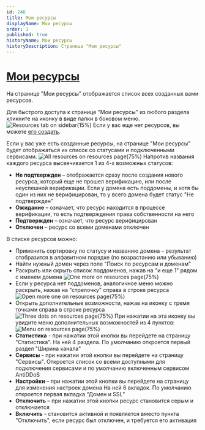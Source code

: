```yaml
---
id: 246
title: Мои ресурсы
displayName: Мои ресурсы
order: 1
published: true
historyName: Мои ресурсы
historyDescription: Страница "Мои ресурсы"
---
```


# [Мои ресурсы](my-resources-page)
На странице "Мои ресурсы" отображается список всех созданных вами ресурсов.

Для быстрого доступа к странице "Мои ресурсы" из любого раздела кликните на иконку в виде папки в боковом меню.
![Resources tab on sidebar(15%)](https://img.solarspace.pro/docs/resources-tab-on-sidebar.jpg "Вкладка 'Мои ресурсы' в боковом меню")
Если у вас еще нет ресурсов, вы можете [его создать]([205]).

Если у вас уже есть созданные ресурсы, на странице "Мои ресурсы" будет отображаться их список со статусами и подключенными сервисами.
![All resources on resources page(75%)](https://img.solarspace.pro/docs/all-resources-on-resources-page.jpg "Список ресурсов на странице 'Мои ресурсы'")
Напротив названия каждого ресурса высвечивается 1 из 4-х возможных статусов:
- **Не подтвержден** – отображается сразу после создания нового ресурса, который еще не прошел верификацию, или после неуспешной верификации. Если у домена есть поддомены, и хотя бы один из них не верифицирован, то у всего домена будет статус "Не подтвержден"
- **Ожидание** – означает, что ресурс находится в процессе верификации, то есть подтверждения права собственности на него
- **Подтвержден** – означает, что ресурс верифицирован
- **Отключен** – ресурс со всеми доменами отключен

В списке ресурсов можно: 
- Применить сортировку по статусу и названию домена – результат отобразится в алфавитном порядке (по возрастанию или убыванию)
- Найти нужный домен через поле "Поиск по ресурсам и доменам"
- Раскрыть или скрыть список поддоменов, нажав на "и еще 1" рядом с именем домена
![One more on resources page(75%)](https://img.solarspace.pro/docs/more-one-on-resources-page.jpg "Скрытый блок доменов на странице ресурсов")
- Если у ресурса нет поддоменов, аналогичное меню можно раскрыть, нажав на "стрелочку" справа в строке ресурса
![Open more one on resources page(75%)](https://img.solarspace.pro/docs/open-more-one-on-resources-page.jpg "Раскрытый блок доменов на странице ресурсов")
- Открыть дополнительные возможности, нажав на иконку с тремя точками справа в строке ресурса
![Three dots on resources page(75%)](https://img.solarspace.pro/docs/three-dots-on-resources-page.jpg "Иконка с тремя точками на странице ресурсов")
При нажатии на эта иконку вы увидите меню дополнительных возможностей из 4 пунктов:
![Menu on resources page(75%)](https://img.solarspace.pro/docs/menu-on-resources-page.jpg "Меню на странице ресурсов")
- **Статистика** - при нажатии этой кнопки вы перейдете на страницу "Статистика". На ней 4 раздела. По умолчанию откроется первый раздел "Ширина канала"
- **Сервисы** - при нажатии этой кнопки вы перейдете на страницу "Сервисы". Откроется список со всеми доступными для подключения сервисами и по умолчанию включенным сервисом AntiDDoS
- **Настройки** – при нажатии этой кнопки вы перейдете на страницу для изменения настроек домена На ней 6 вкладок. По умолчанию откроется первая вкладка “Домен и SSL”
- **Отключить** – при нажатии этой кнопки ресурс становится серым и отключается
- **Включить** - становится активной и появляется вместо пункта "Отключить", если ресурс был отключен, и требуется его активация